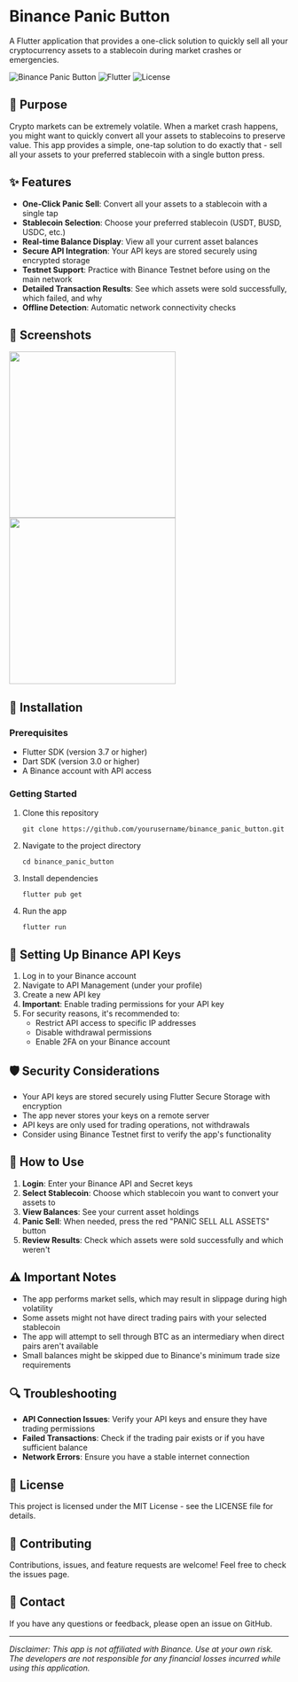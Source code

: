# Binance Panic Button

A Flutter application that provides a one-click solution to quickly sell all your cryptocurrency assets to a stablecoin during market crashes or emergencies.

![Binance Panic Button](https://img.shields.io/badge/Binance-Panic%20Button-red)
![Flutter](https://img.shields.io/badge/Flutter-3.7+-blue)
![License](https://img.shields.io/badge/License-MIT-green)

## 🚨 Purpose

Crypto markets can be extremely volatile. When a market crash happens, you might want to quickly convert all your assets to stablecoins to preserve value. This app provides a simple, one-tap solution to do exactly that - sell all your assets to your preferred stablecoin with a single button press.

## ✨ Features

- **One-Click Panic Sell**: Convert all your assets to a stablecoin with a single tap
- **Stablecoin Selection**: Choose your preferred stablecoin (USDT, BUSD, USDC, etc.)
- **Real-time Balance Display**: View all your current asset balances
- **Secure API Integration**: Your API keys are stored securely using encrypted storage
- **Testnet Support**: Practice with Binance Testnet before using on the main network
- **Detailed Transaction Results**: See which assets were sold successfully, which failed, and why
- **Offline Detection**: Automatic network connectivity checks

## 📱 Screenshots

<img src="https://github.com/user-attachments/assets/627eda31-52dc-44dd-b00f-ab023702a281" width="300">
<img src="https://github.com/user-attachments/assets/eb770e6d-ca34-4b25-9514-69c8d3faabd7" width="300">


## 🔧 Installation

### Prerequisites

- Flutter SDK (version 3.7 or higher)
- Dart SDK (version 3.0 or higher)
- A Binance account with API access

### Getting Started

1. Clone this repository
   ```
   git clone https://github.com/yourusername/binance_panic_button.git
   ```

2. Navigate to the project directory
   ```
   cd binance_panic_button
   ```

3. Install dependencies
   ```
   flutter pub get
   ```

4. Run the app
   ```
   flutter run
   ```

## 🔑 Setting Up Binance API Keys

1. Log in to your Binance account
2. Navigate to API Management (under your profile)
3. Create a new API key
4. **Important**: Enable trading permissions for your API key
5. For security reasons, it's recommended to:
   - Restrict API access to specific IP addresses
   - Disable withdrawal permissions
   - Enable 2FA on your Binance account

## 🛡️ Security Considerations

- Your API keys are stored securely using Flutter Secure Storage with encryption
- The app never stores your keys on a remote server
- API keys are only used for trading operations, not withdrawals
- Consider using Binance Testnet first to verify the app's functionality

## 📖 How to Use

1. **Login**: Enter your Binance API and Secret keys
2. **Select Stablecoin**: Choose which stablecoin you want to convert your assets to
3. **View Balances**: See your current asset holdings
4. **Panic Sell**: When needed, press the red "PANIC SELL ALL ASSETS" button
5. **Review Results**: Check which assets were sold successfully and which weren't

## ⚠️ Important Notes

- The app performs market sells, which may result in slippage during high volatility
- Some assets might not have direct trading pairs with your selected stablecoin
- The app will attempt to sell through BTC as an intermediary when direct pairs aren't available
- Small balances might be skipped due to Binance's minimum trade size requirements

## 🔍 Troubleshooting

- **API Connection Issues**: Verify your API keys and ensure they have trading permissions
- **Failed Transactions**: Check if the trading pair exists or if you have sufficient balance
- **Network Errors**: Ensure you have a stable internet connection

## 📄 License

This project is licensed under the MIT License - see the LICENSE file for details.

## 🤝 Contributing

Contributions, issues, and feature requests are welcome! Feel free to check the issues page.

## 📧 Contact

If you have any questions or feedback, please open an issue on GitHub.

---

*Disclaimer: This app is not affiliated with Binance. Use at your own risk. The developers are not responsible for any financial losses incurred while using this application.*
